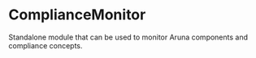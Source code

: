 # ComplianceMonitor
Standalone module that can be used to monitor Aruna components and compliance concepts.
